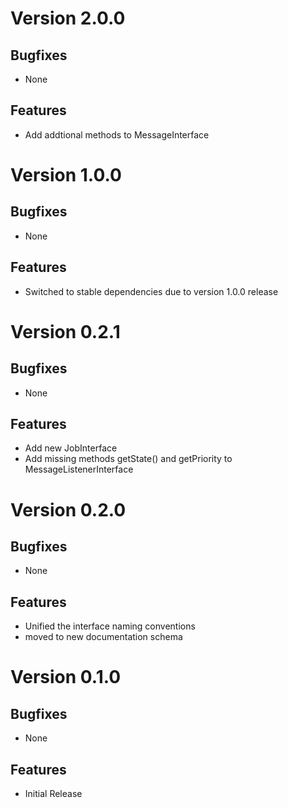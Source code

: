 # Version 2.0.0

## Bugfixes

* None

## Features

* Add addtional methods to MessageInterface

# Version 1.0.0

## Bugfixes

* None

## Features

* Switched to stable dependencies due to version 1.0.0 release

# Version 0.2.1

## Bugfixes

* None

## Features

* Add new JobInterface
* Add missing methods getState() and getPriority to MessageListenerInterface

# Version 0.2.0

## Bugfixes

* None

## Features

* Unified the interface naming conventions
* moved to new documentation schema

# Version 0.1.0

## Bugfixes

* None

## Features

* Initial Release